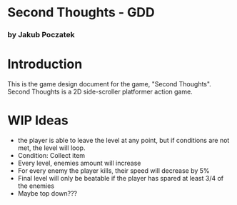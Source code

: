 # Second Thoughts - GDD #
### by Jakub Poczatek ###
# # 
# #

# Introduction #
This is the game design document for the game, "Second Thoughts". Second Thoughts is a 2D side-scroller platformer action game. 

# WIP Ideas #
- the player is able to leave the level at any point, but if conditions are not met, the level will loop.
- Condition: Collect item
- Every level, enemies amount will increase
- For every enemy the player kills, their speed will decrease by 5%
- Final level will only be beatable if the player has spared at least 3/4 of the enemies
- Maybe top down???
